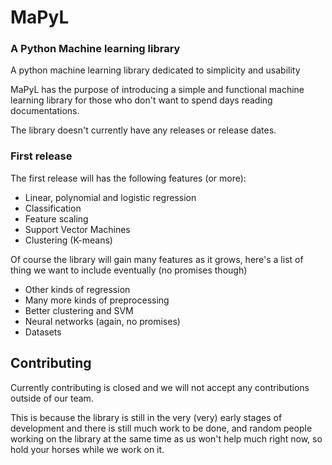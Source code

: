 # MaPyL

### A Python Machine learning library

A python machine learning library dedicated to simplicity and usability

MaPyL has the purpose of introducing a simple and functional machine learning library for those who don't want to spend days reading documentations.

The library doesn't currently have any releases or release dates.


### First release

The first release will has the following features (or more):

- Linear, polynomial and logistic regression
- Classification
- Feature scaling 
- Support Vector Machines
- Clustering (K-means)

Of course the library will gain many features as it grows, here's a list of thing we want to include eventually (no promises though)

- Other kinds of regression
- Many more kinds of preprocessing
- Better clustering and SVM
- Neural networks (again, no promises)
- Datasets
  
## Contributing

Currently contributing is closed and we will not accept any contributions outside of our team.

This is because the library is still in  the very (very) early stages of development and there is still much work to be done, and random people working on the library at the same time as us won't help much right now, so hold your horses while we work on it. 


